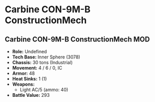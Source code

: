 # Carbine CON-9M-B ConstructionMech
## Carbine CON-9M-B ConstructionMech MOD
- **Role:** Undefined
- **Tech Base:** Inner Sphere (3078)
- **Chassis:** 30 tons (Industrial)
- **Movement:** 4 / 6 / 0, IC
- **Armor:** 48
- **Heat Sinks:** 1 (1)
- **Weapons:**
  - Light AC/5 (ammo: 40)
- **Battle Value:** 293

